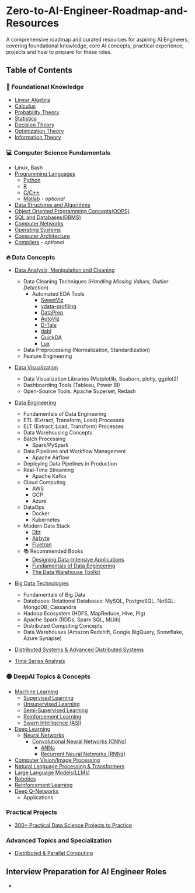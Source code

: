 # Zero-to-AI-Engineer-Roadmap-and-Resources

A comprehensive roadmap and curated resources for aspiring AI Engineers, covering foundational knowledge, core AI concepts, practical experience, projects and how to prepare for these roles.


## Table of Contents

### 🧰 Foundational Knowledge

 - [Linear Algebra]()
 - [Calculus]()
 - [Probability Theory]()
 - [Statistics]()
 - [Decision Theory]()
 - [Optimization Theory]()
 - [Information Theory]()

### 💻 Computer Science Fundamentals

- Linux, Bash
- [Programming Languages]()
  - [Python]()
  - [R]()
  - [C/C++]()
  - [Matlab]() - *optional*
- [Data Structures and Algorithms]()
- [Object Oriented Programming Concepts(OOPS)]()
- [SQL and Databases(DBMS)]()
- [Computer Networks]()
- [Operating Systems]()
- [Computer Architecture]()
- [Compilers]() - *optional*

### 🔥 Data Concepts

- [Data Analysis, Manipulation and Cleaning]()
	 - Data Cleaning Techniques (*Handling Missing Values, Outlier Detection*)
         - Automated EDA Tools 
           - [SweetViz](https://github.com/fbdesignpro/sweetviz?utm_source=substack&utm_medium=email)
           - [ydata-profiling](https://github.com/ydataai/ydata-profiling?utm_source=substack&utm_medium=email)
           - [DataPrep](https://github.com/sfu-db/dataprep?utm_source=substack&utm_medium=email)
           - [AutoViz](https://github.com/AutoViML/AutoViz?utm_source=substack&utm_medium=email)
           - [D-Tale](https://github.com/man-group/dtale?utm_source=substack&utm_medium=email)
           - [dabl](https://dabl.github.io/stable/?utm_source=substack&utm_medium=email)
           - [QuickDA](https://github.com/sid-the-coder/QuickDA?utm_source=substack&utm_medium=email)
           - [Lux](https://lux-api.readthedocs.io/en/latest/?utm_source=substack&utm_medium=email)
	 - Data Preprocessing (Normalization, Standardization)
	 - Feature Engineering
- [Data Visualization]()
	 - Data Visualization Libraries (Matplotlib, Seaborn, plotly, ggplot2)
	 - Dashboarding Tools (Tableau, Power BI) 
	 - Open-Source Tools: Apache Superset, Redash

- [Data Engineering]()
   - Fundamentals of Data Engineering
   - ETL (Extract, Transform, Load) Processes
   - ELT (Extract, Load, Transform) Processes
   - Data Warehousing Concepts
   - Batch Processing
     - Spark/PySpark 
   - Data Pipelines and Workflow Management
     - Apache Airflow
   - Deploying Data Pipelines in Production
   - Real-Time Streaming
     - Apache Kafka
   - Cloud Computing
     - AWS
     - GCP
     - Azure
   - DataOps
     - Docker
     - Kubernetes
   - Modern Data Stack
     - [Dbt](https://www.getdbt.com/dbt-learn/)
     - [Airbyte](https://airbyte.com/)
     - [Fivetran](https://www.fivetran.com/)
   - 📚 Recommended Books
     - [Designing Data-Intensive Applications]()
     - [Fundamentals of Data Engineering]() 
     - [The Data Warehouse Toolkit]()
	 
- [Big Data Technologies]()
    - Fundamentals of Big Data
    - Databases: Relational Databases: MySQL, PostgreSQL, NoSQL: MongoDB, Cassandra
    - Hadoop Ecosystem (HDFS, MapReduce, Hive, Pig)
    - Apache Spark (RDDs, Spark SQL, MLlib)
    - Distributed Computing Concepts
    - Data Warehouses (Amazon Redshift, Google BigQuery, Snowflake, Azure Synapse)

- [Distributed Systems & Advanced Distributed Systems]()



    
- [Time Series Analysis]()

### 🟢 DeepAI Topics & Concepts

- [Machine Learning]()
	 - [Supervised Learning]()
	 - [Unsupervised Learning]()
	 - [Semi-Supervised Learning]()
	 - [Reinforcement Learning]()
	 - [Swarn Intelligence (ASI)]()
- [Deep Learning]()
  - [Neural Networks]()
	- [Convolutional Neural Networks (CNNs)]()
        - [ANNs]()
        - [Recurrent Neural Networks (RNNs)]()
- [Computer Vision/Image Processing]()
- [Natural Language Processing & Transformers]()
- [Large Language Models(LLMs)]()
- [Robotics]()
- [Reinforcement Learning]()
- [Deep Q-Networks]()
  - Applications

	
### Practical Projects

 - [300+ Practical Data Science Projects to Practice](https://github.com/cybergeekgyan/Zero-to-AI-Engineer-Roadmap-and-Resources/blob/main/Projects.md)

### Advanced Topics and Specialization

- [Distributed & Parallel Computing]()

## Interview Preparation for AI Engineer Roles

- 

